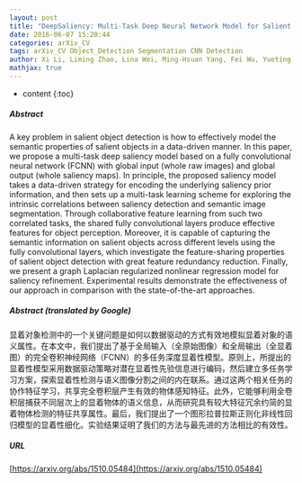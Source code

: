 ```yaml
---
layout: post
title: "DeepSaliency: Multi-Task Deep Neural Network Model for Salient Object Detection"
date: 2016-06-07 15:20:44
categories: arXiv_CV
tags: arXiv_CV Object_Detection Segmentation CNN Detection
author: Xi Li, Liming Zhao, Lina Wei, Ming-Hsuan Yang, Fei Wu, Yueting Zhuang, Haibin Ling, Jingdong Wang
mathjax: true
---
```


* content
{:toc}

##### Abstract
A key problem in salient object detection is how to effectively model the semantic properties of salient objects in a data-driven manner. In this paper, we propose a multi-task deep saliency model based on a fully convolutional neural network (FCNN) with global input (whole raw images) and global output (whole saliency maps). In principle, the proposed saliency model takes a data-driven strategy for encoding the underlying saliency prior information, and then sets up a multi-task learning scheme for exploring the intrinsic correlations between saliency detection and semantic image segmentation. Through collaborative feature learning from such two correlated tasks, the shared fully convolutional layers produce effective features for object perception. Moreover, it is capable of capturing the semantic information on salient objects across different levels using the fully convolutional layers, which investigate the feature-sharing properties of salient object detection with great feature redundancy reduction. Finally, we present a graph Laplacian regularized nonlinear regression model for saliency refinement. Experimental results demonstrate the effectiveness of our approach in comparison with the state-of-the-art approaches.

##### Abstract (translated by Google)
显着对象检测中的一个关键问题是如何以数据驱动的方式有效地模拟显着对象的语义属性。在本文中，我们提出了基于全局输入（全原始图像）和全局输出（全显着图）的完全卷积神经网络（FCNN）的多任务深度显着性模型。原则上，所提出的显着性模型采用数据驱动策略对潜在显着性先验信息进行编码，然后建立多任务学习方案，探索显着性检测与语义图像分割之间的内在联系。通过这两个相关任务的协作特征学习，共享完全卷积层产生有效的物体感知特征。此外，它能够利用全卷积层捕获不同层次上的显着物体的语义信息，从而研究具有较大特征冗余约简的显着物体检测的特征共享属性。最后，我们提出了一个图形拉普拉斯正则化非线性回归模型的显着性细化。实验结果证明了我们的方法与最先进的方法相比的有效性。

##### URL
[https://arxiv.org/abs/1510.05484](https://arxiv.org/abs/1510.05484)

